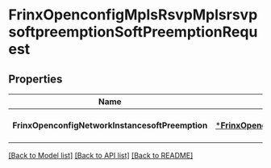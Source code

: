 # FrinxOpenconfigMplsRsvpMplsrsvpsoftpreemptionSoftPreemptionRequest

## Properties
Name | Type | Description | Notes
------------ | ------------- | ------------- | -------------
**FrinxOpenconfigNetworkInstancesoftPreemption** | [***FrinxOpenconfigMplsRsvpMplsrsvpsoftpreemptionSoftPreemption**](frinx.openconfig.mpls.rsvp.mplsrsvpsoftpreemption.SoftPreemption.md) |  | [optional] [default to null]

[[Back to Model list]](../README.md#documentation-for-models) [[Back to API list]](../README.md#documentation-for-api-endpoints) [[Back to README]](../README.md)


